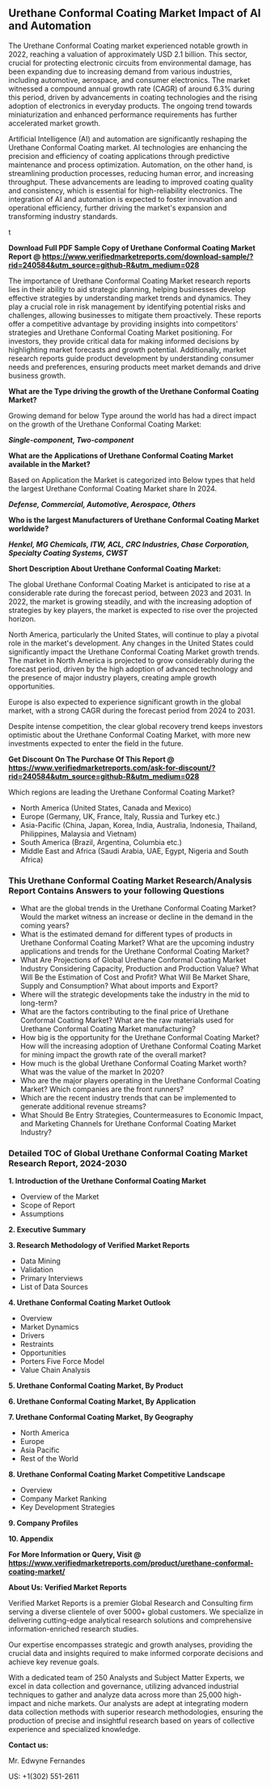 <h2>Urethane Conformal Coating Market Impact of AI and Automation</h2><p>The Urethane Conformal Coating market experienced notable growth in 2022, reaching a valuation of approximately USD 2.1 billion. This sector, crucial for protecting electronic circuits from environmental damage, has been expanding due to increasing demand from various industries, including automotive, aerospace, and consumer electronics. The market witnessed a compound annual growth rate (CAGR) of around 6.3% during this period, driven by advancements in coating technologies and the rising adoption of electronics in everyday products. The ongoing trend towards miniaturization and enhanced performance requirements has further accelerated market growth.</p><p>Artificial Intelligence (AI) and automation are significantly reshaping the Urethane Conformal Coating market. AI technologies are enhancing the precision and efficiency of coating applications through predictive maintenance and process optimization. Automation, on the other hand, is streamlining production processes, reducing human error, and increasing throughput. These advancements are leading to improved coating quality and consistency, which is essential for high-reliability electronics. The integration of AI and automation is expected to foster innovation and operational efficiency, further driving the market's expansion and transforming industry standards.</p>t</p><p id="" class=""><strong>Download Full PDF Sample Copy of Urethane Conformal Coating Market Report @ <a href="https://www.verifiedmarketreports.com/download-sample/?rid=240584&utm_source=github-R&utm_medium=028" target="_blank">https://www.verifiedmarketreports.com/download-sample/?rid=240584&utm_source=github-R&utm_medium=028</a></strong></p><p>The importance of&nbsp;Urethane Conformal Coating Market research reports lies in their ability to aid strategic planning, helping businesses develop effective strategies by understanding market trends and dynamics. They play a crucial role in risk management by identifying potential risks and challenges, allowing businesses to mitigate them proactively. These reports offer a competitive advantage by providing insights into competitors' strategies and Urethane Conformal Coating Market positioning. For investors, they provide critical data for making informed decisions by highlighting market forecasts and growth potential. Additionally, market research reports guide product development by understanding consumer needs and preferences, ensuring products meet market demands and drive business growth.</p><p><strong>What are the&nbsp;Type driving the growth of the Urethane Conformal Coating Market?</strong></p><p id="" class="">Growing demand for below Type around the world has had a direct impact on the growth of the Urethane Conformal Coating Market:</p><em><strong>Single-component, Two-component</strong></em></p><strong>What are the&nbsp;Applications&nbsp;of Urethane Conformal Coating Market available in the Market?</strong></p><p id="" class="">Based on Application the Market is categorized into Below types that held the largest Urethane Conformal Coating Market share In 2024.</p><em><strong>Defense, Commercial, Automotive, Aerospace, Others</strong></em></p><strong>Who is the largest Manufacturers of Urethane Conformal Coating Market worldwide?</strong></p><p><em><strong>Henkel, MG Chemicals, ITW, ACL, CRC Industries, Chase Corporation, Specialty Coating Systems, CWST</strong></em></p><p id="" class=""><strong>Short Description About Urethane Conformal Coating Market:</strong></p><p>The global Urethane Conformal Coating Market is anticipated to rise at a considerable rate during the forecast period, between 2023 and 2031. In 2022, the market is growing steadily, and with the increasing adoption of strategies by key players, the market is expected to rise over the projected horizon.</p><p>North America, particularly the United States, will continue to play a pivotal role in the market's development. Any changes in the United States could significantly impact the Urethane Conformal Coating Market growth trends. The market in North America is projected to grow considerably during the forecast period, driven by the high adoption of advanced technology and the presence of major industry players, creating ample growth opportunities.</p><p>Europe is also expected to experience significant growth in the global market, with a strong CAGR during the forecast period from 2024 to 2031.</p><p>Despite intense competition, the clear global recovery trend keeps investors optimistic about the Urethane Conformal Coating Market, with more new investments expected to enter the field in the future.</p><p id="" class=""><strong>Get Discount On The Purchase Of This Report @ <a href="https://www.verifiedmarketreports.com/ask-for-discount/?rid=240584&utm_source=github-R&utm_medium=028" target="_blank">https://www.verifiedmarketreports.com/ask-for-discount/?rid=240584&utm_source=github-R&utm_medium=028</a></strong></p>Which regions are leading the Urethane Conformal Coating Market?</p><ul><li>North America (United States, Canada and Mexico)</li><li>Europe (Germany, UK, France, Italy, Russia and Turkey etc.)</li><li>Asia-Pacific (China, Japan, Korea, India, Australia, Indonesia, Thailand, Philippines, Malaysia and Vietnam)</li><li>South America (Brazil, Argentina, Columbia etc.)</li><li>Middle East and Africa (Saudi Arabia, UAE, Egypt, Nigeria and South Africa)</li></ul><h3 id="" class="">This Urethane Conformal Coating Market Research/Analysis Report Contains Answers to your following Questions</h3><ul><li>What are the global trends in the Urethane Conformal Coating Market? Would the market witness an increase or decline in the demand in the coming years?</li><li>What is the estimated demand for different types of products in Urethane Conformal Coating Market? What are the upcoming industry applications and trends for the Urethane Conformal Coating Market?</li><li>What Are Projections of Global Urethane Conformal Coating Market Industry Considering Capacity, Production and Production Value? What Will Be the Estimation of Cost and Profit? What Will Be Market Share, Supply and Consumption? What about imports and Export?</li><li>Where will the strategic developments take the industry in the mid to long-term?</li><li>What are the factors contributing to the final price of Urethane Conformal Coating Market? What are the raw materials used for Urethane Conformal Coating Market manufacturing?</li><li>How big is the opportunity for the Urethane Conformal Coating Market? How will the increasing adoption of Urethane Conformal Coating Market for mining impact the growth rate of the overall market?</li><li>How much is the global Urethane Conformal Coating Market worth? What was the value of the market In 2020?</li><li>Who are the major players operating in the Urethane Conformal Coating Market? Which companies are the front runners?</li><li>Which are the recent industry trends that can be implemented to generate additional revenue streams?</li><li>What Should Be Entry Strategies, Countermeasures to Economic Impact, and Marketing Channels for Urethane Conformal Coating Market Industry?</li></ul><h3 id="" class="">Detailed TOC of Global Urethane Conformal Coating Market Research Report, 2024-2030</h3><p id="" class=""><strong>1. Introduction of the Urethane Conformal Coating Market</strong></p><ul><li>Overview of the Market</li><li>Scope of Report</li><li>Assumptions</li></ul><p id="" class=""><strong>2. Executive Summary</strong></p><p id="" class=""><strong>3. Research Methodology of Verified Market Reports</strong></p><ul><li>Data Mining</li><li>Validation</li><li>Primary Interviews</li><li>List of Data Sources</li></ul><p id="" class=""><strong>4. Urethane Conformal Coating Market Outlook</strong></p><ul><li>Overview</li><li>Market Dynamics</li><li>Drivers</li><li>Restraints</li><li>Opportunities</li><li>Porters Five Force Model</li><li>Value Chain Analysis</li></ul><p id="" class=""><strong>5. Urethane Conformal Coating Market, By Product</strong></p><p id="" class=""><strong>6. Urethane Conformal Coating Market, By Application</strong></p><p id="" class=""><strong>7. Urethane Conformal Coating Market, By Geography</strong></p><ul><li>North America</li><li>Europe</li><li>Asia Pacific</li><li>Rest of the World</li></ul><p id="" class=""><strong>8. Urethane Conformal Coating Market Competitive Landscape</strong></p><ul><li>Overview</li><li>Company Market Ranking</li><li>Key Development Strategies</li></ul><p id="" class=""><strong>9. Company Profiles</strong></p><p id="" class=""><strong>10. Appendix</strong></p><p id="" class=""><strong>For More Information or Query, Visit @ <a href="https://www.verifiedmarketreports.com/product/urethane-conformal-coating-market/" target="_blank">https://www.verifiedmarketreports.com/product/urethane-conformal-coating-market/</a></strong></p><p id="" class=""><strong>About Us: Verified Market Reports</strong></p><p id="" class="">Verified Market Reports is a premier Global Research and Consulting firm serving a diverse clientele of over 5000+ global customers. We specialize in delivering cutting-edge analytical research solutions and comprehensive information-enriched research studies.</p><p id="" class="">Our expertise encompasses strategic and growth analyses, providing the crucial data and insights required to make informed corporate decisions and achieve key revenue goals.</p><p id="" class="">With a dedicated team of 250 Analysts and Subject Matter Experts, we excel in data collection and governance, utilizing advanced industrial techniques to gather and analyze data across more than 25,000 high-impact and niche markets. Our analysts are adept at integrating modern data collection methods with superior research methodologies, ensuring the production of precise and insightful research based on years of collective experience and specialized knowledge.</p><p id="" class=""><strong>Contact us:</strong></p><p id="" class="">Mr. Edwyne Fernandes</p><p id="" class="">US: +1(302) 551-2611</p>